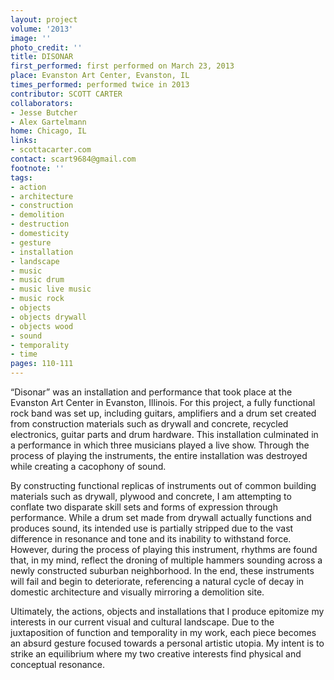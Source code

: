 ```yaml
---
layout: project
volume: '2013'
image: ''
photo_credit: ''
title: DISONAR
first_performed: first performed on March 23, 2013
place: Evanston Art Center, Evanston, IL
times_performed: performed twice in 2013
contributor: SCOTT CARTER
collaborators:
- Jesse Butcher
- Alex Gartelmann
home: Chicago, IL
links:
- scottacarter.com
contact: scart9684@gmail.com
footnote: ''
tags:
- action
- architecture
- construction
- demolition
- destruction
- domesticity
- gesture
- installation
- landscape
- music
- music drum
- music live music
- music rock
- objects
- objects drywall
- objects wood
- sound
- temporality
- time
pages: 110-111
---
```


“Disonar” was an installation and performance that took place at the Evanston Art Center in Evanston, Illinois. For this project, a fully functional rock band was set up, including guitars, amplifiers and a drum set created from construction materials such as drywall and concrete, recycled electronics, guitar parts and drum hardware. This installation culminated in a performance in which three musicians played a live show. Through the process of playing the instruments, the entire installation was destroyed while creating a cacophony of sound.

By constructing functional replicas of instruments out of common building materials such as drywall, plywood and concrete, I am attempting to conflate two disparate skill sets and forms of expression through performance. While a drum set made from drywall actually functions and produces sound, its intended use is partially stripped due to the vast difference in resonance and tone and its inability to withstand force. However, during the process of playing this instrument, rhythms are found that, in my mind, reflect the droning of multiple hammers sounding across a newly constructed suburban neighborhood. In the end, these instruments will fail and begin to deteriorate, referencing a natural cycle of decay in domestic architecture and visually mirroring a demolition site.

Ultimately, the actions, objects and installations that I produce epitomize my interests in our current visual and cultural landscape. Due to the juxtaposition of function and temporality in my work, each piece becomes an absurd gesture focused towards a personal artistic utopia. My intent is to strike an equilibrium where my two creative interests find physical and conceptual resonance.
